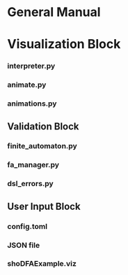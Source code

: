 # General Manual

# Visualization Block
### interpreter.py

### animate.py

### animations.py


## Validation Block
### finite_automaton.py

### fa_manager.py

### dsl_errors.py


## User Input Block
### config.toml

### JSON file

### shoDFAExample.viz

